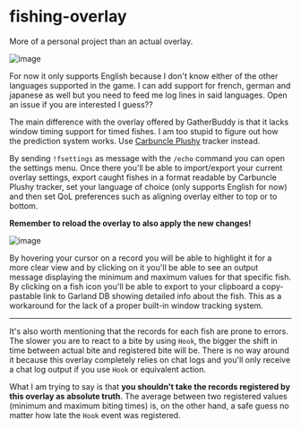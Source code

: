 # fishing-overlay

More of a personal project than an actual overlay.

![image](https://user-images.githubusercontent.com/63500907/159572604-731da8f2-4d65-4fe3-94c8-87045ef3fa77.png)

For now it only supports English because I don't know either of the other languages supported in the game.
I can add support for french, german and japanese as well but you need to feed me log lines in said languages.
Open an issue if you are interested I guess??

The main difference with the overlay offered by GatherBuddy is that it lacks window timing support for timed fishes. 
I am too stupid to figure out how the prediction system works. Use [Carbuncle Plushy](https://ff14fish.carbuncleplushy.com/) tracker instead.

By sending `!fsettings` as message with the `/echo` command you can open the settings menu. Once there you'll be able to
import/export your current overlay settings, export caught fishes in a format readable by Carbuncle Plushy tracker, 
set your language of choice (only supports English for now) and then set QoL preferences such as aligning overlay either
to top or to bottom.

**Remember to reload the overlay to also apply the new changes!**

![image](https://user-images.githubusercontent.com/63500907/159576033-bb18d229-bde2-42da-87fd-421e282413d0.png)

By hovering your cursor on a record you will be able to highlight it for a more clear view and by clicking on it you'll be able 
to see an output message displaying the minimum and maximum values for that specific fish. By clicking on a fish icon you'll be able
to export to your clipboard a copy-pastable link to Garland DB showing detailed info about the fish. This as a workaround for the
lack of a proper built-in window tracking system.

___

It's also worth mentioning that the records for each fish are prone to errors. The slower you are to react to a bite by 
using `Hook`, the bigger the shift in time between actual bite and registered bite will be. There is no way around it 
because this overlay completely relies on chat logs and you'll only receive a chat log output if you use `Hook` or equivalent action.

What I am trying to say is that **you shouldn't take the records registered by this overlay  as absolute truth**. 
The average between two registered values (minimum and maximum biting times) is, on the other hand, 
a safe guess no matter how late the `Hook` event was registered.
